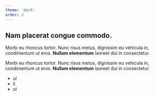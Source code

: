 ```yaml
---
theme: 'dark'
order: 2
---
```


## Nam placerat congue commodo.

Morbi eu rhoncus tortor. Nunc risus metus, dignissim eu vehicula in, condimentum ut eros. **Nullam elementum** laoreet dui in consectetur.

Morbi eu rhoncus tortor. Nunc risus metus, dignissim eu vehicula in, condimentum ut eros. **Nullam elementum** laoreet dui in consectetur.

- ul
- li
- ol
